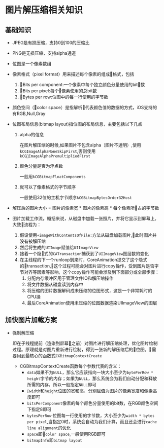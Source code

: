 # 图片解压缩相关知识

## 基础知识

* JPEG是有损压缩，支持0到100的压缩比
* PNG是无损压缩，支持alpha通道
* 位图是一个像素数组
* 像素格式（pixel format）用来描述每个像素的组成格式，包括
  1. Bits per component:一个像素中每个独立颜色分量使用的bit数
  2. Bits per pixel:每个像素使用的总bit数
  3. Bytes per row:位图中的每一行使用的字节数

* 颜色空间（color space）是指解析代表颜色值的数据的方式，iOS支持的有RGB,Null,Gray

* 位图布局信息(bitmap layout)指位图的布局信息，主要包括以下几点

  1. alpha的信息

     在图片解压缩的时候,如果图片不包含alpha（图片不透明）,使用`kCGImageAlphaNoneSkipFirst`,否则使用`kCGImageAlphaPremultipliedFirst`

  2. 颜色分量是否为浮点数

     一般用`kCGBitmapFloatComponents`

  3. 就可以了像素格式的字节顺序

     一般使用32位的主机字节顺序`kCGBitmapBytesOrder32Host`


* 解压后的图片大小 = 图片的像素宽 * 图片的像素高 * 每个像素所占的字节数

* 图片加载工作流，概括来说，从磁盘中加载一张照片，并将它显示到屏幕上，大致流程为：
  1. 假设使用`+imageWithContentsOfFile:`方法从磁盘加载图片,此时图片并没有被解压缩
  2. 然后将生成的`UIImage`赋值给`UIImageView`
  3. 接着一个隐式的`CATransaction`捕获到了`UIImageView`图层数的变化
  4. 在主线程的下一个runloop到来时，CoreAnimation提交了这个隐式的transaction,这个过程可能会对图片进行copy操作，受到图片是否字节对齐等因素等影响，这个copy操作可能会涉及到下面部分或全部步骤：
     1. 分配内存缓冲区用于管理文件IO和解压缩操作
     2. 将文件数据从磁盘读到内存中
     3. 将压缩的图片数据解码成未压缩的位图形式，这是一个非常耗时的CPU操
     4. 最后CoreAnimation使用未压缩的位图数据渲染UIImageView的图层

## 加快图片加载方案

* 强制解压缩

  即在子线程提前（渲染到屏幕之前）对图片进行解压缩处理，优化图片绘制过程。原理就是对图片重新进行绘制，得到一张新的解压缩后的位图。需要用到最核心的函数式`CGBitmapContextCreate`

  * CGBitmapContextCreate函数每个参数代表的含义：
    * `data`如果不为`NULL`，那么它应该指向一块大小至少为`bytePerRow * height`字节的内存；如果为`NULL`，那么系统会为我们自动分配和释放所需的内存，所以一般指定`NULL`即可
    * `width`和`height`位图的宽和高，分别赋值为图片的像素宽度和像素高度即可
    * `bitsPerComponent`像素的每个颜色分量使用的bit数，在RGB颜色空间下指定8即可
    * `bytesPerRow` 位图每一行使用的字节数，大小至少为`width * bytes per pixel`,当指定0时，系统会自动为我们计算，而且还会进行`cache line alignment`的优化
    * `space`即`color space`,一般使用RGB即可
    * `bitmapInfo`即`bitmap layout`

